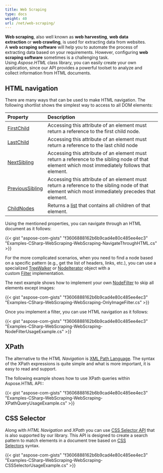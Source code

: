 ```yaml
---
title: Web Scraping
type: docs
weight: 40
url: /net/web-scraping/
---
```


**Web scraping**, also well known as **web harvesting**, **web data extraction** or **web crawling**, is used for extracting data from websites. A **web scraping software** will help you to automate the process of extracting data based on your requirements. However, configuring **web scraping software** sometimes is a challenging task. Using *Aspose.HTML* class library, you can easily create your own application, since our API provides a powerful toolset to analyze and collect information from HTML documents.
## **HTML navigation**
There are many ways that can be used to make HTML navigation. The following shortlist shows the simplest way to access to all DOM elements:

|**Property**|**Description**|
| :- | :- |
|[FirstChild](https://apireference.aspose.com/net/html/aspose.html.dom/node/properties/firstchild)|Accessing this attribute of an element must return a reference to the first child node.|
|[LastChild](https://apireference.aspose.com/net/html/aspose.html.dom/node/properties/lastchild)|Accessing this attribute of an element must return a reference to the last child node|
|[NextSibling](https://apireference.aspose.com/net/html/aspose.html.dom/node/properties/nextsibling)|Accessing this attribute of an element must return a reference to the sibling node of that element which most immediately follows that element.|
|[PreviousSibling](https://apireference.aspose.com/net/html/aspose.html.dom/node/properties/previoussibling)|Accessing this attribute of an element must return a reference to the sibling node of that element which most immediately precedes that element.|
|[ChildNodes](https://apireference.aspose.com/net/html/aspose.html.dom/node/properties/childnodes)|Returns a [list](https://apireference.aspose.com/net/html/aspose.html.collections/nodelist) that contains all children of that element.|
Using the mentioned properties, you can navigate through an HTML document as it follows:



{{< gist "aspose-com-gists" "f3606888162b6b9cad4e80c485ee4ec3" "Examples-CSharp-WebScraping-WebScraping-NavigateThroughHTML.cs" >}}

For the more complicated scenarios, when you need to find a node based on a specific pattern (e.g., get the list of headers, links, etc.), you can use a specialized [TreeWalker](https://apireference.aspose.com/net/html/aspose.html.dom.document/createtreewalker/methods/2) or [NodeIterator](https://apireference.aspose.com/net/html/aspose.html.dom.document/createnodeiterator/methods/2) object with a custom [Filter](https://apireference.aspose.com/net/html/aspose.html.dom.traversal.filters/nodefilter) implementation.

The next example shows how to implement your own [NodeFilter](https://apireference.aspose.com/net/html/aspose.html.dom.traversal.filters/nodefilter) to skip all elements except images:

{{< gist "aspose-com-gists" "f3606888162b6b9cad4e80c485ee4ec3" "Examples-CSharp-WebScraping-WebScraping-OnlyImageFilter.cs" >}}

Once you implement a filter, you can use HTML navigation as it follows:



{{< gist "aspose-com-gists" "f3606888162b6b9cad4e80c485ee4ec3" "Examples-CSharp-WebScraping-WebScraping-NodeFilterUsageExample.cs" >}}
## **XPath**
The alternative to the *HTML Navigation* is [XML Path Language](https://www.w3.org/TR/xpath20/). The syntax of the XPath expressions is quite simple and what is more important, it is easy to read and support.

The following example shows how to use XPath queries within Aspose.HTML API::

{{< gist "aspose-com-gists" "f3606888162b6b9cad4e80c485ee4ec3" "Examples-CSharp-WebScraping-WebScraping-XPathQueryUsageExample.cs" >}}
## **CSS Selector**
Along with *HTML Navigation* and *XPath* you can use [CSS Selector API](http://www.w3.org/TR/selectors-4/) that is also supported by our library. This API is designed to create a search pattern to match elements in a document tree based on [CSS Selectors](https://www.w3.org/TR/selectors-3/#selectors) syntax.

{{< gist "aspose-com-gists" "f3606888162b6b9cad4e80c485ee4ec3" "Examples-CSharp-WebScraping-WebScraping-CSSSelectorUsageExample.cs" >}}
